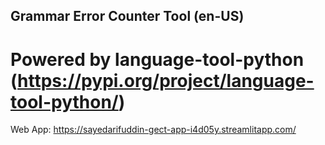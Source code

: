 ## Grammar Error Counter Tool (en-US)
# Powered by language-tool-python (https://pypi.org/project/language-tool-python/)
Web App: https://sayedarifuddin-gect-app-i4d05y.streamlitapp.com/
